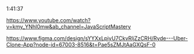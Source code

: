 1:41:37

https://www.youtube.com/watch?v=kmy_YNhl0mw&ab_channel=JavaScriptMastery

https://www.figma.com/design/sYYXxLpiyU7CkvRljZzCRH/Ryde---Uber-Clone-App?node-id=67003-8516&t=Pae5sZMJtAaGXQsF-0
